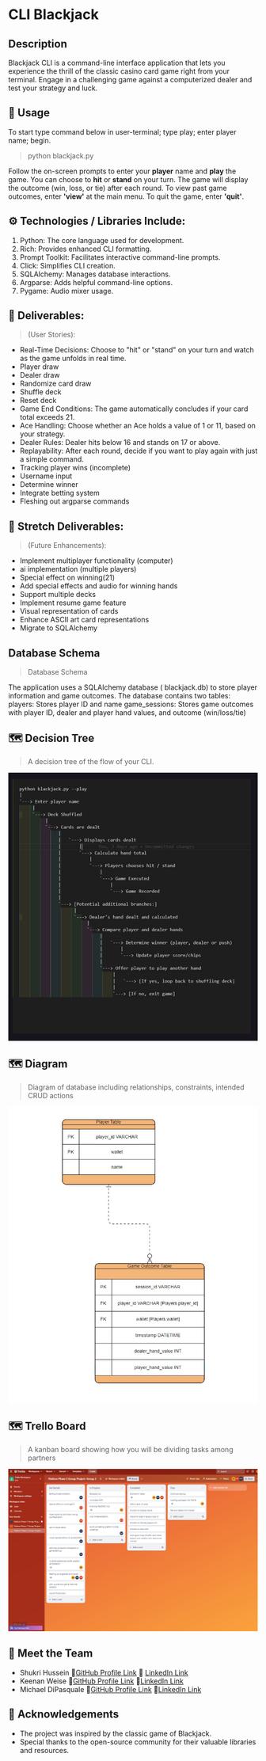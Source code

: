 # CLI Blackjack

## Description
Blackjack CLI is a command-line interface application that lets you experience the thrill of the classic casino card game right from your terminal. Engage in a challenging game against a computerized dealer and test your strategy and luck.

## 🚀 Usage
To start type command below in user-terminal; type play; enter player name; begin.
>python blackjack.py

Follow the on-screen prompts to enter your **player** name and **play** the game. You can choose to **hit** or **stand** on your turn. The game will display the outcome (win, loss, or tie) after each round.
To view past game outcomes, enter **'view'** at the main menu. To quit the game, enter **'quit'**.


## ⚙️ Technologies / Libraries Include:
1. Python: The core language used for development.
2. Rich: Provides enhanced CLI formatting.
3. Prompt Toolkit: Facilitates interactive command-line prompts.
4. Click: Simplifies CLI creation.
5. SQLAlchemy: Manages database interactions.
6. Argparse: Adds helpful command-line options.
7. Pygame: Audio mixer usage.


## 🎲 Deliverables: 
> (User Stories):
* Real-Time Decisions: Choose to "hit" or "stand" on your turn and watch as the game unfolds in real time.
* Player draw
* Dealer draw
* Randomize card draw
* Shuffle deck
* Reset deck
* Game End Conditions: The game automatically concludes if your card total exceeds 21.
* Ace Handling: Choose whether an Ace holds a value of 1 or 11, based on your strategy.
* Dealer Rules: Dealer hits below 16 and stands on 17 or above.
* Replayability: After each round, decide if you want to play again with just a simple command.
* Tracking player wins (incomplete)
* Username input
* Determine winner
* Integrate betting system
* Fleshing out argparse commands

## 🌟 Stretch Deliverables: 
> (Future Enhancements):
* Implement multiplayer functionality (computer)
* ai implementation (multiple players)
* Special effect on winning(21)
* Add special effects and audio for winning hands
* Support multiple decks
* Implement resume game feature
* Visual representation of cards
* Enhance ASCII art card representations
* Migrate to SQLAlchemy

## Database Schema
>Database Schema

The application uses a SQLAlchemy database ( blackjack.db) to store player information and game outcomes. The database contains two tables:
players: Stores player ID and name
game_sessions: Stores game outcomes with player ID, dealer and player hand values, and outcome (win/loss/tie)

## 🗺️ Decision Tree
>A decision tree of the flow of your CLI.  

<img src="planning/decisiontree2.JPG" alt="decision-tree">

## 🗺️ Diagram
> Diagram of database including relationships, constraints, intended CRUD actions

<img src="planning/diagram5.JPG" alt="diagram">

## 🗺️ Trello Board
>A kanban board showing how you will be dividing tasks among partners

<img src="planning/trello2.JPG" alt="trello"/>

## 🤝 Meet the Team

* Shukri Hussein 🔗[GitHub Profile Link](https://github.com/scmh001) 🔗 [LinkedIn Link](https://www.linkedin.com/in/shukrihussein/)
* Keenan Weise 🔗[GitHub Profile Link](https://github.com/kcweise) 🔗[LinkedIn Link](https://www.linkedin.com/in/keenan-weise/)
* Michael DiPasquale 🔗[GitHub Profile Link](https://github.com/mdipasqu13) 🔗[LinkedIn Link](https://www.linkedin.com/in/michael-dipasquale313/)

## 🙌 Acknowledgements
* The project was inspired by the classic game of Blackjack.
* Special thanks to the open-source community for their valuable libraries and resources.